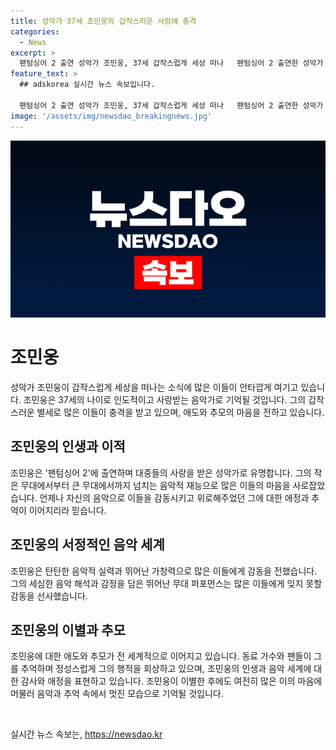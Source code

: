 ```yaml
---
title: 성악가 37세 조민웅의 갑작스러운 사망에 충격
categories:
  - News
excerpt: >
  팬텀싱어 2 출연 성악가 조민웅, 37세 갑작스럽게 세상 떠나   팬텀싱어 2 출연한 성악가 조민웅이 37세의 나이로 갑작스럽게 세상을 떠났다. 지난달 29일 자택에서 숨진 채 발견된 그는 순환기계곡의 심장마비로 사망한 것으로 전해졌으며, 장례는 절에서 진행 중이다. 동료 가수들은 그를 추모하며 그를 잊지 않겠다는 마음을 전했다. 고인의 인스타그램에는 팬들의 추모 댓글이 이어지고 있다.
feature_text: >
  ## adskorea 실시간 뉴스 속보입니다.

  팬텀싱어 2 출연 성악가 조민웅, 37세 갑작스럽게 세상 떠나   팬텀싱어 2 출연한 성악가 조민웅이 37세의 나이로 갑작스럽게 세상을 떠났다. 지난달 29일 자택에서 숨진 채 발견된 그는 순환기계곡의 심장마비로 사망한 것으로 전해졌으며, 장례는 절에서 진행 중이다. 동료 가수들은 그를 추모하며 그를 잊지 않겠다는 마음을 전했다. 고인의 인스타그램에는 팬들의 추모 댓글이 이어지고 있다.
image: '/assets/img/newsdao_breakingnews.jpg'
---
```


<p><img src="/assets/img/newsdao_breakingnews.jpg" alt="adskorea 속보" /></p>

<h1 data-ke-size="size26">조민웅</h1>

<p data-ke-size="size16">성악가 조민웅이 갑작스럽게 세상을 떠나는 소식에 많은 이들이 안타깝게 여기고 있습니다. 조민웅은 37세의 나이로 인도적이고 사랑받는 음악가로 기억될 것입니다. 그의 갑작스러운 별세로 많은 이들이 충격을 받고 있으며, 애도와 추모의 마음을 전하고 있습니다.</p>

<h2 data-ke-size="size26">조민웅의 인생과 이적</h2>

<p data-ke-size="size16">조민웅은 '팬텀싱어 2'에 출연하며 대중들의 사랑을 받은 성악가로 유명합니다. 그의 작은 무대에서부터 큰 무대에서까지 넘치는 음악적 재능으로 많은 이들의 마음을 사로잡았습니다. 언제나 자신의 음악으로 이들을 감동시키고 위로해주었던 그에 대한 애정과 추억이 이어지리라 믿습니다.</p>

<h2 data-ke-size="size26">조민웅의 서정적인 음악 세계</h2>

<p data-ke-size="size16">조민웅은 탄탄한 음악적 실력과 뛰어난 가창력으로 많은 이들에게 감동을 전했습니다. 그의 세심한 음악 해석과 감정을 담은 뛰어난 무대 퍼포먼스는 많은 이들에게 잊지 못할 감동을 선사했습니다.</p>

<h2 data-ke-size="size26">조민웅의 이별과 추모</h2>

<p data-ke-size="size16">조민웅에 대한 애도와 추모가 전 세계적으로 이어지고 있습니다. 동료 가수와 팬들이 그를 추억하며 정성스럽게 그의 행적을 회상하고 있으며, 조민웅의 인생과 음악 세계에 대한 감사와 애정을 표현하고 있습니다. 조민웅이 이별한 후에도 여전히 많은 이의 마음에 머물러 음악과 추억 속에서 멋진 모습으로 기억될 것입니다.</p>

<p data-ke-size="size16">&nbsp;</p>
실시간 뉴스 속보는, <a href="https://newsdao.kr" rel="dofollow">https://newsdao.kr</a>



